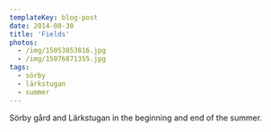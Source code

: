 ```yaml
---
templateKey: blog-post
date: 2014-08-30
title: 'Fields'
photos:
  - /img/15053853816.jpg
  - /img/15076871355.jpg
tags:
  - sörby
  - lärkstugan
  - summer
---
```


Sörby gård and Lärkstugan in the beginning and end of the summer.
